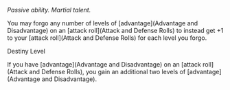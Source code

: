 *Passive ability. Martial talent.*

You may forgo any number of levels of [advantage](Advantage and Disadvantage) on an [attack roll](Attack and Defense Rolls) to instead get +1 to your [attack roll](Attack and Defense Rolls) for each level you forgo.

<div class="destiny-level">Destiny Level</div class="destiny-level">

If you have [advantage](Advantage and Disadvantage) on an [attack roll](Attack and Defense Rolls), you gain an additional two levels of [advantage](Advantage and Disadvantage).
